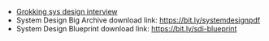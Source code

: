 - [Grokking sys design interview](https://github.com/Nitin96Bisht/System-Design/blob/master/Grokking%20System%20Design%20Interview.pdf)
- System Design Big Archive download link: https://bit.ly/systemdesignpdf
- System Design Blueprint download link: https://bit.ly/sdi-blueprint
